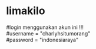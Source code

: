 # limakilo
#login menggunakan akun ini !!!</br>
#username = "charlyhsitumorang" </br>
#password = "indonesiaraya" </br>
